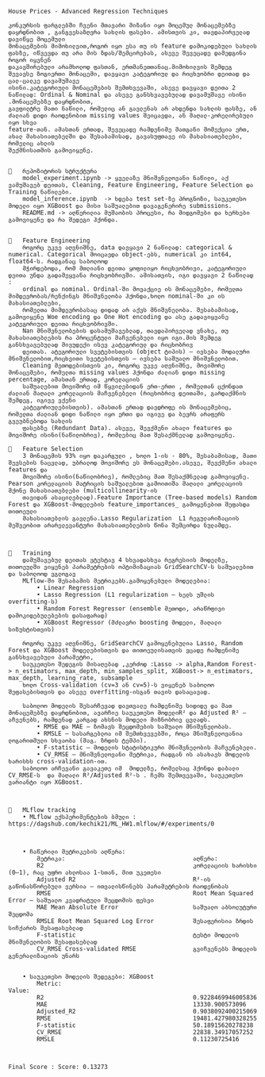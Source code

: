 	House Prices - Advanced Regression Techniques

	კონკურსის ფარგლებში ჩვენი მთავარი მიზანი იყო მოცემულ მონაცემებზე დაყრდნობით , განგვესაზღვრა სახლის ფასები. ამისთვის კი, თავდაპირველად დავიწყე მოცემული
	მონაცემების მიმოხილვით,როგორ იყო ესა თუ ის feature დამოკიდებული სახლის ფასზე, იწვევდა თუ არა მის ზდას/შემცირებას, ასევე შევეცადე დამედგინა როგორ იყვნენ 
	დაკავშირებული არამხოლოდ ფასთან, ერთმანეთთანაც.მიმოხილვის შემდეგ შევავსე ზოგიერთი მონაცემი, დავყავი კატეგორიულ და რიცხვობრი დეითად და ცალ-ცალკე დავამუშავე 
	ისინი.კატეგორიული მონაცემების შემთხვევაში, ასევე დავყავი დეითა 2 ნაწილად: Ordinal & Nominal და ასევე განსხვავებულად დავამუშავე ისინი .მონაცემებზე დაყრდნობით,
	გავფილტრე მათი ნაწილი, რომელიც ან გავლენას არ ახდენდა სახლის ფასზე, ან ძალიან დიდი რაოდენობით missing values შეიცავდა, ან მაღალ-კორელირებული იყო სხვა
	feature-თან. ამასთან ერთად, შევეცადე რამდენიმე მათგანი მომექცია ერთ, ახალ მახასიათებელში და შესაბამისად, გავასუფთავე ის მახასიათებლები, რომელიც ახლის
	შექმნისათმის გამოვიყენე. 


	🔹	რეპოზიტორის სტრუქტურა
		model_experiment.ipynb -> ყველაზე მნიშვნელოვანი ნაწილი, აქ ვამუშავებ დეითას, Cleaning, Feature Engineering, Feature Selection და Training ნაწილები.
		model_inference.ipynb  -> ხდება test set-ზე პროგნოზი, საუკეთესო მოდელი იყო XGBoost და მისი საშუალებით დავაგენერირე submissions.
		README.md -> აღწერილია მუშაობის პროცესი, რა მიდგომები და ხერხები გამოვიყენე და რა შედეგი ჰქონდა.
		

	🔹	Feature Engineering
		როგორც უკვე აღვნიშნე, data დავყავი 2 ნაწილად: categorical & numerical. Categorical მოიცავდა object-ებს, numerical კი int64, float64-ს. რადგანაც საბოლოოდ
 		მჭირდებოდა, რომ მთლიანი დეითა ყოფილიყო რიცხვობრივი, კატეგორიული დეითა უნდა გადამეყვანა რიცხვობრივში. ამისათვის, იგი დავყავი 2 ნაწილად :
  		ordinal და nominal. Ordinal-ში მოვაქციე ის მონაცემები, რომელთა მიმდევრობას/რენქინგს მნიშვნელობა ჰქონდა,ხოლო nominal-ში კი ის მახასიათებლები,
  	 	რომელთა მიმდევრობასაც დიდად არ აქვს მნიშვნელობა. შესაბამისად, გამოვიყენე Woe encoding და One Hot encoding და ასე გადავიყვანე კატეგორიული დეითა რიცხვობრივში.
		Nan მნიშვნელობების დასამუშავებლად, თავდაპირველად ვნახე, თუ მახასიათებლების რა პროცენტული მაჩვენებელი იყო იგი.მის შემდეგ განსხვავებულად მივუდექი ისევ კატეგორიულ და რიცხობრივ
  		დეითას. ატეგორიული სვეტებისთვის (object ტიპის) – ივსება მოდალური მნიშვნელობით,რიცხვითი სვეტებისთვის – ივსება საშუალო მნიშვნელობით.
		Cleaning მეთოდებისთვის კი, როგორც უკვე აღვნიშნე, მოვიშორე მონაცემები, რომელთა missing values ჰქონდა ძალიან დიდი missing percentage, ამასთან ერთად, კორელაციის
 		საშუალებით მოვიშორე იმ წყვილებიდან ერთ-ერთი , რომელთან ცქონდათ ძალიან მაღალი კორელაციის მაჩვენებელი (რიცხობრივ დეითაში, გარდაქმნის შემდეგ, იგივე ვქენი
  		კატეგორიულებისთვის). ამასთან ერთად დავდროფე ის მონაცემებიც, რომელთა ძალიან დიდი ნაწილი იყო ერთი და იგივე და ბევრს არაფერს გვეუბნებოდა სახლის 
  		ფასებზე (Redundant Data). ასევე, შევქმენი ახალი features და მოვიშორე ისინი(ნაწილობრივ), რომლებიც მათ შესაქმნელად გამოვიყენე. 

	🔹	Feature Selection
		3 მონაცემის 93% იყო დაკარგული , ხოლო 1-ის - 80%, შესაბამისად, მათი შევსების ნაცვლად, უბრალოდ მოვიშორე ეს მონაცემები.ასევე, შევქმენი ახალი features და
		მოვიშორე ისინი(ნაწილობრივ), რომლებიც მათ შესაქმნელად გამოვიყენე. Pearson კორელაციის მატრიცის საშუალებით გამოითიშა მაღალი კორელაციის მქონე მახასიათებლები (multicollinearity-ის
		თავიდან ასაცილებლად).Feature Importance (Tree-based models)	Random Forest და XGBoost-მოდელების feature_importances_ გამოყენებით შეფასდა თითოეული 
		მახასიათებლის გავლენა.Lasso Regularization	L1 რეგულარიზაციის მეშვეობით არარელევანტური მახასიათებლების წონა შემცირდა ნულამდე.
		


	🔹	Training
		დამუშავებულ დეითას ვტესტავ 4 სხვადასხვა რეგრესიის მოდელზე, თითოეულში ვიყენებ პარამეტრების ოპტიმიზაციას GridSearchCV-ს საშუალებით და საბოლოოდ ვგლოგავ 
		MLflow-ში შესაბამის მეტრიკებს.გამოყენებული მოდელებია: 
			• Linear Regression
			• Lasso Regression (L1 regularization – ხელს უშლის overfitting-ს)
			• Random Forest Regressor (ensemble მეთოდი, არაწრფივი დამოკიდებულებების დასაფარად)
			• XGBoost Regressor (მძლავრი boosting მოდელი, მაღალი სიზუსტისთვის)

		როგორც უკვე აღვნიშნე, GridSearchCV გამოყენებულია Lasso, Random Forest და XGBoost მოდელებისთვის და თითოეულისათვის ვცადე რამდენიმე განსხვავებული პარამეტრი, 
		საუკეთესო შედეგის მისაღებად ,კერძოდ :Lasso -> alpha,Random Forest-> n_estimators, max_depth, min_samples_split, XGBoost-> n_estimators, max_depth, learning_rate, subsample
		ხოლო Cross-validation (cv=3 ან cv=5)-ს ვიყენებ საბოლოო შეფასებისთვის და ასევე overfitting-ისგან თავის დასაცავად.

		საბოლოო მოდელის შესარჩევად დავთვალე რამდენიმე სიდიდე და მათ მონაცემებზე დაყრდნობით, ავარჩიე საუკეთესო მოდელიR² და Adjusted R² – აჩვენებს, რამდენად კარგად ახსნის მოდელი მიზნობრივ ცვლადს.
			• RMSE და MAE – ზომავს შეცდომების საშუალო მნიშვნელობას.
			• RMSLE – სასარგებლოა იმ შემთხვევებში, როცა მნიშვნელოვანია ლოგარითმული სხვაობა (მაგ. ზრდის ტემპი).
			• F-statistic – მოდელის სტატისტიკური მნიშვნელობის მაჩვენებელი.
			• CV_RMSE – მნიშვნელოვანი მეტრიკა, რადგან ის ასახავს მოდელის ხარისხს cross-validation-ით.
		საბოლოო არჩევანი გავაკეთე იმ  მოდელზე, რომელსაც ჰქონდა დაბალი CV_RMSE-ს  და მაღალი R²/Adjusted R²-ს . ჩემს შემთვევაში, საუკეთესო ვარიანტი იყო XGBoost.



	🔹	MLflow tracking
		• MLflow ექსპერიმენტების ბმული :  https://dagshub.com/kechik21/ML_HW1.mlflow/#/experiments/0

			

		• ჩაწერილი მეტრიკების აღწერა:
			მეტრიკა:									აღწერა:
			R2											კორელაციის ხარისხი (0–1), რაც უფრო ახლოსაა 1-სთან, მით უკეთესი
			Adjusted R2									R²-ის გაწონასწორებული ვერსია – ითვალისწინებს პარამეტრების რაოდენობას
			RMSE										Root Mean Squared Error – საშუალო კვადრატული შეცდომის ფესვი
			MAE	Mean Absolute Error  					საშუალო აბსოლუტური შეცდომა
			RMSLE Root Mean Squared Log Error 			შესაფერისია ზრდის სიჩქარის შესაფასებლად
			F-statistic									ტესტი მოდელის მნიშვნელობის შესაფასებლად
			CV_RMSE	Cross-validated RMSE 				გვიჩვენებს მოდელის გენერალიზაციის უნარს


		• საუკეთესო მოდელის შედეგები: XGBoost
			Metric:                                    						Value:
			R2											0.9228469946005836
			MAE											13330.900573096
			Adjusted_R2									0.9038092400215069
			RMSE										19481.427980328255
			F-statistic									50.18915620278238	
			CV_RMSE										22838.34917057252
			RMSLE										0.11230725416



	Final Score : Score: 0.13273
